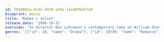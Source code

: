 ```yaml
---
id: f010082a-dcd2-4439-a70a-11ed695e57e8
blueprint: movie
title: 'Romeo + Juliet'
release_date: '1996-10-31'
overview: "In director Baz Luhrmann's contemporary take on William Shakespeare's classic tragedy, the Montagues and Capulets have moved their ongoing feud to the sweltering suburb of Verona Beach, where Romeo and Juliet fall in love and secretly wed. Though the film is visually modern, the bard's dialogue remains."
genres: '[{"id": 18, "name": "Drama"}, {"id": 10749, "name": "Romance"}]'
---
```

